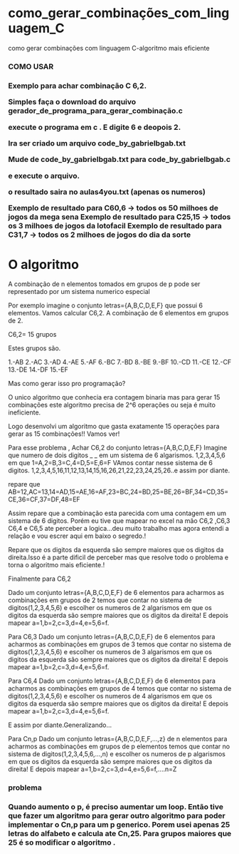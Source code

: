 # como_gerar_combinações_com_linguagem_C
como gerar combinações com linguagem C-algoritmo mais eficiente
<h3>COMO USAR<h3/>
Exemplo para achar combinação C 6,2.

Simples faça o download do arquivo  gerador_de_programa_para_gerar_combinação.c

execute o programa em c . E digite 6 e deopois 2.  

Ira ser criado um arquivo code_by_gabrielbgab.txt

Mude de code_by_gabrielbgab.txt para code_by_gabrielbgab.c

e execute o arquivo.

o resultado saira no aulas4you.txt (apenas os numeros)

Exemplo de resultado para C60,6 -> todos os 50 milhoes de jogos da mega sena
Exemplo de resultado para C25,15 -> todos os 3 milhoes de jogos da lotofacil
Exemplo de resultado para C31,7 -> todos os 2 milhoes de jogos do dia da sorte







<h1>O algoritmo</h1>

A combinação de n elementos tomados em grupos de  p pode ser representado por um sistema numerico especial

Por exemplo imagine o conjunto letras={A,B,C,D,E,F} que possui 6 elementos.
Vamos calcular C6,2. A combinação de 6 elementos em grupos de 2.

C6,2= 15 grupos 

Estes grupos são.

1.-AB
2.-AC
3.-AD
4.-AE
5.-AF
6.-BC
7.-BD
8.-BE
9.-BF
10.-CD
11.-CE
12.-CF
13.-DE
14.-DF
15.-EF

Mas como gerar isso pro programação?

O unico algoritmo que conhecia era contagem binaria mas para gerar 15 combinações este algoritmo precisa de 2^6 operações
ou seja é muito ineficiente.

Logo desenvolvi um algoritmo que gasta exatamente 15 operações para gerar as 15 combinações!! Vamos ver!


Para esse problema , Achar C6,2 do conjunto letras={A,B,C,D,E,F}   Imagine que numero de dois digitos _ _ em um sistema de 6 algarismos. 1,2,3,4,5,6
em que 
1=A,2=B,3=C,4=D,5=E,6=F
VAmos contar nesse sistema de 6 digitos.
1,2,3,4,5,16,11,12,13,14,15,16,26,21,22,23,24,25,26..e assim por diante.

repare que AB=12,AC=13,14=AD,15=AE,16=AF,23=BC,24=BD,25=BE,26=BF,34=CD,35=CE,36=CF,37=DF,48=EF

Assim repare que a combinação esta parecida com uma contagem em um sistema de 6 digitos.
Porém eu tive que mapear no excel na mão C6,2 ,C6,3 C6,4 e C6,5 ate perceber a logica...deu muito trabalho
mas agora entendi a relação e vou escrer aqui em baixo o segredo.!

Repare que os digitos da esquerda são sempre maiores que os digitos da direita.Isso é a parte dificil de perceber mas
que resolve todo o problema e torna o algoritmo mais eficiente.!

Finalmente para C6,2

Dado um conjunto letras={A,B,C,D,E,F} de 6 elementos para acharmos as combinações em grupos de 2 temos que contar
no sistema de digitos(1,2,3,4,5,6) e escolher os numeros de 2 algarismos em que os digitos da esquerda são sempre maiores que os digitos da direita!
E depois mapear  a=1,b=2,c=3,d=4,e=5,6=f.

Para C6,3
Dado um conjunto letras={A,B,C,D,E,F} de 6 elementos para acharmos as combinações em grupos de 3 temos que contar
no sistema de digitos(1,2,3,4,5,6) e escolher os numeros de 3 algarismos em que os digitos da esquerda são sempre maiores que os digitos da direita!
E depois mapear  a=1,b=2,c=3,d=4,e=5,6=f.

Para C6,4
Dado um conjunto letras={A,B,C,D,E,F} de 6 elementos para acharmos as combinações em grupos de 4 temos que contar
no sistema de digitos(1,2,3,4,5,6) e escolher os numeros de 4 algarismos em que os digitos da esquerda são sempre maiores que os digitos da direita!
E depois mapear  a=1,b=2,c=3,d=4,e=5,6=f.

E assim por diante.Generalizando...


Para Cn,p
Dado um conjunto letras={A,B,C,D,E,F,...,z} de n elementos para acharmos as combinações em grupos de p elementos temos que contar
no sistema de digitos(1,2,3,4,5,6,...,n) e escolher os numeros de p algarismos em que os digitos da esquerda são sempre maiores que os digitos da direita!
E depois mapear  a=1,b=2,c=3,d=4,e=5,6=f,....n=Z


<h3>problema<h3/>

Quando aumento o p, é preciso aumentar um loop. Então tive que fazer um algoritmo para gerar outro algoritmo para poder
implementar o Cn,p para um p generico.
Porem usei apenas 25 letras do alfabeto e calcula ate Cn,25. Para grupos maiores que 25 é so modificar o algoritmo .







